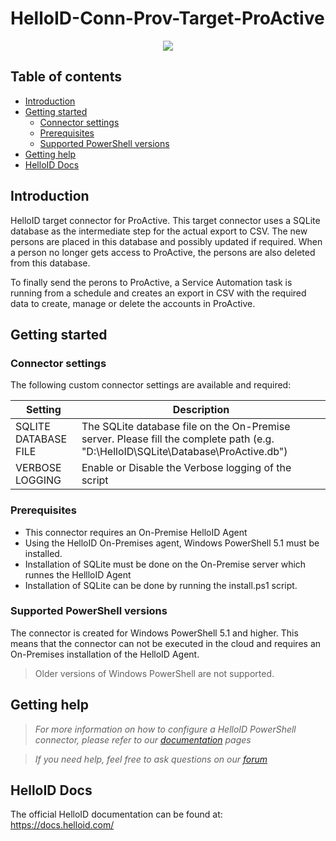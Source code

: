 # HelloID-Conn-Prov-Target-ProActive

<p align="center">
  <img src="https://proactive-software.com/wp-content/uploads/2020/04/pa-logo.svg">
</p>

## Table of contents

- [Introduction](#Introduction)
- [Getting started](#Getting-started)
  + [Connector settings](#Connector-settings)
  + [Prerequisites](#Prerequisites)
  + [Supported PowerShell versions](#Supported-PowerShell-versions)
- [Getting help](#Getting-help)
- [HelloID Docs](#HelloID-Docs)

## Introduction

HelloID target connector for ProActive. This target connector uses a SQLite database as the intermediate step for the actual export to CSV. The new persons are placed in this database and possibly updated if required. When a person no longer gets access to ProActive, the persons are also deleted from this database.

To finally send the perons to ProActive, a Service Automation task is running from a schedule and creates an export in CSV with the required data to create, manage or delete the accounts in ProActive.

## Getting started

### Connector settings

The following custom connector settings are available and required:

| Setting     | Description |
| ------------ | ----------- |
| SQLITE DATABASE FILE | The SQLite database file on the On-Premise server. Please fill the complete path (e.g. "D:\HelloID\SQLite\Database\ProActive.db") |
| VERBOSE LOGGING | Enable or Disable the Verbose logging of the script |

### Prerequisites

- This connector requires an On-Premise HelloID Agent
- Using the HelloID On-Premises agent, Windows PowerShell 5.1 must be installed.
- Installation of SQLite must be done on the On-Premise server which runnes the HellloID Agent
- Installation of SQLite can be done by running the install.ps1 script.

### Supported PowerShell versions

The connector is created for Windows PowerShell 5.1 and higher. This means that the connector can not be executed in the cloud and requires an On-Premises installation of the HelloID Agent.

> Older versions of Windows PowerShell are not supported.

## Getting help

> _For more information on how to configure a HelloID PowerShell connector, please refer to our [documentation](https://docs.helloid.com/hc/en-us/articles/360012518799-How-to-add-a-target-system) pages_

> _If you need help, feel free to ask questions on our [forum](https://forum.helloid.com)_

## HelloID Docs

The official HelloID documentation can be found at: https://docs.helloid.com/
